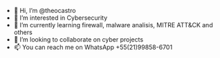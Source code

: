 - 👋 Hi, I’m @theocastro
- 👀 I’m interested in Cybersecurity
- 🌱 I’m currently learning firewall, malware analisis, MITRE ATT&CK and others
- 💞️ I’m looking to collaborate on cyber projects
- 📫 You can reach me on WhatsApp +55(21)99858-6701

<!---
theocastro/theocastro is a ✨ special ✨ repository because its `README.md` (this file) appears on your GitHub profile.
You can click the Preview link to take a look at your changes.
--->
